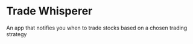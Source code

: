 # Trade Whisperer

An app that notifies you when to trade stocks based on a chosen trading strategy


